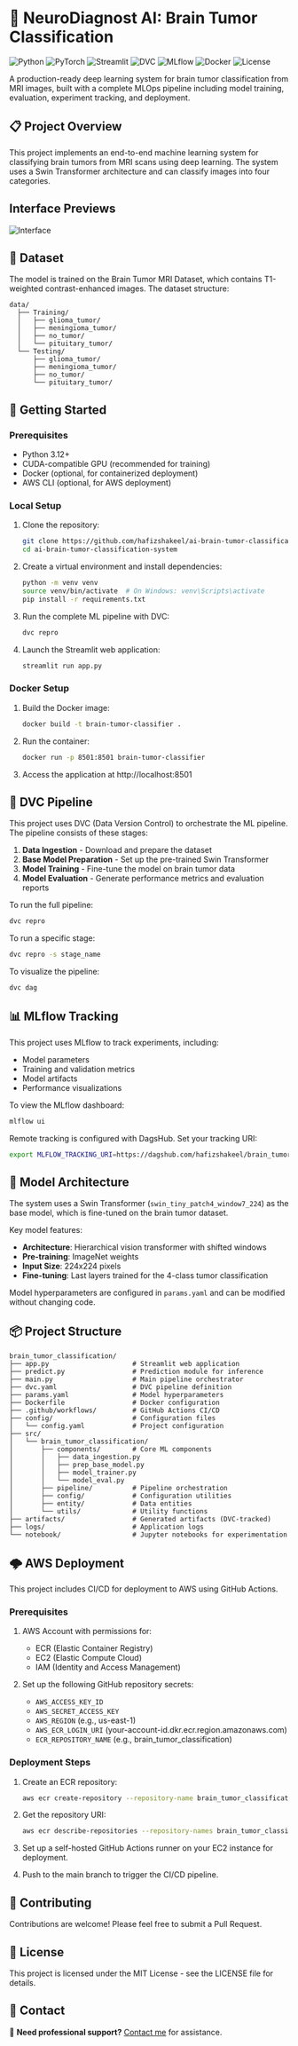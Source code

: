 # 🧠 NeuroDiagnost AI: Brain Tumor Classification

![Python](https://img.shields.io/badge/Python-3.12-blue)
![PyTorch](https://img.shields.io/badge/PyTorch-2.0+-orange)
![Streamlit](https://img.shields.io/badge/Streamlit-1.22+-green)
![DVC](https://img.shields.io/badge/DVC-2.45+-purple)
![MLflow](https://img.shields.io/badge/MLflow-2.3+-blue)
![Docker](https://img.shields.io/badge/Docker-Ready-blue)
![License](https://img.shields.io/badge/License-MIT-yellow)

A production-ready deep learning system for brain tumor classification from MRI images, built with a complete MLOps pipeline including model training, evaluation, experiment tracking, and deployment.

## 📋 Project Overview

This project implements an end-to-end machine learning system for classifying brain tumors from MRI scans using deep learning. The system uses a Swin Transformer architecture and can classify images into four categories.


## Interface Previews

![Interface](BTCUI.png)

## 🧪 Dataset

The model is trained on the Brain Tumor MRI Dataset, which contains T1-weighted contrast-enhanced images. The dataset structure:

```
data/
  ├── Training/
  │   ├── glioma_tumor/
  │   ├── meningioma_tumor/
  │   ├── no_tumor/
  │   └── pituitary_tumor/
  └── Testing/
      ├── glioma_tumor/
      ├── meningioma_tumor/
      ├── no_tumor/
      └── pituitary_tumor/
```

## 🚀 Getting Started

### Prerequisites

- Python 3.12+
- CUDA-compatible GPU (recommended for training)
- Docker (optional, for containerized deployment)
- AWS CLI (optional, for AWS deployment)

### Local Setup

1. Clone the repository:
   ```bash
   git clone https://github.com/hafizshakeel/ai-brain-tumor-classification-system.git
   cd ai-brain-tumor-classification-system
   ```

2. Create a virtual environment and install dependencies:
   ```bash
   python -m venv venv
   source venv/bin/activate  # On Windows: venv\Scripts\activate
   pip install -r requirements.txt
   ```

3. Run the complete ML pipeline with DVC:
   ```bash
   dvc repro
   ```

4. Launch the Streamlit web application:
   ```bash
   streamlit run app.py
   ```

### Docker Setup

1. Build the Docker image:
   ```bash
   docker build -t brain-tumor-classifier .
   ```

2. Run the container:
   ```bash
   docker run -p 8501:8501 brain-tumor-classifier
   ```

3. Access the application at http://localhost:8501

## 🔄 DVC Pipeline

This project uses DVC (Data Version Control) to orchestrate the ML pipeline. The pipeline consists of these stages:

1. **Data Ingestion** - Download and prepare the dataset
2. **Base Model Preparation** - Set up the pre-trained Swin Transformer
3. **Model Training** - Fine-tune the model on brain tumor data
4. **Model Evaluation** - Generate performance metrics and evaluation reports

To run the full pipeline:
```bash
dvc repro
```

To run a specific stage:
```bash
dvc repro -s stage_name
```

To visualize the pipeline:
```bash
dvc dag
```

## 📊 MLflow Tracking

This project uses MLflow to track experiments, including:

- Model parameters
- Training and validation metrics
- Model artifacts
- Performance visualizations

To view the MLflow dashboard:
```bash
mlflow ui
```

Remote tracking is configured with DagsHub. Set your tracking URI:
```bash
export MLFLOW_TRACKING_URI=https://dagshub.com/hafizshakeel/brain_tumor_classification.mlflow
```

## 🧠 Model Architecture

The system uses a Swin Transformer (`swin_tiny_patch4_window7_224`) as the base model, which is fine-tuned on the brain tumor dataset.

Key model features:
- **Architecture**: Hierarchical vision transformer with shifted windows
- **Pre-training**: ImageNet weights
- **Input Size**: 224x224 pixels
- **Fine-tuning**: Last layers trained for the 4-class tumor classification

Model hyperparameters are configured in `params.yaml` and can be modified without changing code.

## 📦 Project Structure

```
brain_tumor_classification/
├── app.py                     # Streamlit web application
├── predict.py                 # Prediction module for inference
├── main.py                    # Main pipeline orchestrator
├── dvc.yaml                   # DVC pipeline definition
├── params.yaml                # Model hyperparameters
├── Dockerfile                 # Docker configuration
├── .github/workflows/         # GitHub Actions CI/CD
├── config/                    # Configuration files
│   └── config.yaml            # Project configuration
├── src/
│   └── brain_tumor_classification/
│       ├── components/        # Core ML components
│       │   ├── data_ingestion.py
│       │   ├── prep_base_model.py
│       │   ├── model_trainer.py
│       │   └── model_eval.py
│       ├── pipeline/          # Pipeline orchestration
│       ├── config/            # Configuration utilities
│       ├── entity/            # Data entities
│       └── utils/             # Utility functions
├── artifacts/                 # Generated artifacts (DVC-tracked)
├── logs/                      # Application logs
└── notebook/                  # Jupyter notebooks for experimentation
```

## 🌩️ AWS Deployment

This project includes CI/CD for deployment to AWS using GitHub Actions.

### Prerequisites

1. AWS Account with permissions for:
   - ECR (Elastic Container Registry)
   - EC2 (Elastic Compute Cloud)
   - IAM (Identity and Access Management)

2. Set up the following GitHub repository secrets:
   - `AWS_ACCESS_KEY_ID`
   - `AWS_SECRET_ACCESS_KEY`
   - `AWS_REGION` (e.g., us-east-1)
   - `AWS_ECR_LOGIN_URI` (your-account-id.dkr.ecr.region.amazonaws.com)
   - `ECR_REPOSITORY_NAME` (e.g., brain_tumor_classification)

### Deployment Steps

1. Create an ECR repository:
   ```bash
   aws ecr create-repository --repository-name brain_tumor_classification --region us-east-1
   ```

2. Get the repository URI:
   ```bash
   aws ecr describe-repositories --repository-names brain_tumor_classification --query 'repositories[0].repositoryUri'
   ```

3. Set up a self-hosted GitHub Actions runner on your EC2 instance for deployment.

4. Push to the main branch to trigger the CI/CD pipeline.


## 🤝 Contributing

Contributions are welcome! Please feel free to submit a Pull Request.

## 📝 License

This project is licensed under the MIT License - see the LICENSE file for details.

## 📧 Contact

📩 **Need professional support?** [Contact me](mailto:hafizshakeel1997@gmail.com) for assistance.  




